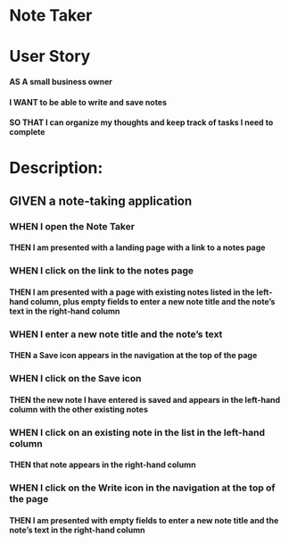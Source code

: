 # Note Taker

# User Story 
#### AS A small business owner
#### I WANT to be able to write and save notes
#### SO THAT I can organize my thoughts and keep track of tasks I need to complete


# Description: 
## GIVEN a note-taking application
### WHEN I open the Note Taker
#### THEN I am presented with a landing page with a link to a notes page
### WHEN I click on the link to the notes page
#### THEN I am presented with a page with existing notes listed in the left-hand column, plus empty fields to enter a new note title and the note’s text in the right-hand column
### WHEN I enter a new note title and the note’s text
#### THEN a Save icon appears in the navigation at the top of the page
### WHEN I click on the Save icon
#### THEN the new note I have entered is saved and appears in the left-hand column with the other existing notes
### WHEN I click on an existing note in the list in the left-hand column
#### THEN that note appears in the right-hand column
### WHEN I click on the Write icon in the navigation at the top of the page
#### THEN I am presented with empty fields to enter a new note title and the note’s text in the right-hand column
